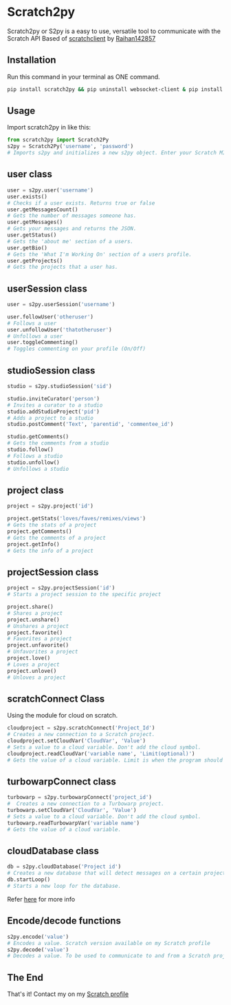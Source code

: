 # Scratch2py

Scratch2py or S2py is a easy to use, versatile tool to communicate with the Scratch API
Based of [scratchclient](https://github.com/CubeyTheCube/scratchclient) by [Raihan142857](https://scratch.mit.edu/users/Raihan142857/)

## Installation

Run this command in your terminal as ONE command.

```bash
pip install scratch2py && pip uninstall websocket-client & pip install websocket-client
```

## Usage

Import scratch2py in like this:

```python
from scratch2py import Scratch2Py
s2py = Scratch2Py('username', 'password')
# Imports s2py and initializes a new s2py object. Enter your Scratch MIT credentials to create a connection with the API.
```

## user class

```python
user = s2py.user('username')
user.exists()
# Checks if a user exists. Returns true or false
user.getMessagesCount()
# Gets the number of messages someone has.
user.getMessages()
# Gets your messages and returns the JSON.
user.getStatus()
# Gets the 'about me' section of a users.
user.getBio()
# Gets the 'What I'm Working On' section of a users profile.
user.getProjects()
# Gets the projects that a user has.
```

## userSession class

```python
user = s2py.userSession('username')

user.followUser('otheruser')
# Follows a user
user.unfollowUser('thatotheruser')
# Unfollows a user
user.toggleCommenting()
# Toggles commenting on your profile (On/Off)
```

## studioSession class

```python
studio = s2py.studioSession('sid')

studio.inviteCurator('person')
# Invites a curator to a studio
studio.addStudioProject('pid')
# Adds a project to a studio
studio.postComment('Text', 'parentid', 'commentee_id')

studio.getComments()
# Gets the comments from a studio
studio.follow()
# Follows a studio
studio.unfollow()
# Unfollows a studio
```

## project class

```python
project = s2py.project('id')

project.getStats('loves/faves/remixes/views')
# Gets the stats of a project
project.getComments()
# Gets the comments of a project
project.getInfo()
# Gets the info of a project
```

## projectSession class

```python
project = s2py.projectSession('id')
# Starts a project session to the specific project

project.share()
# Shares a project
project.unshare()
# Unshares a project
project.favorite()
# Favorites a project
project.unfavorite()
# Unfavorites a project
project.love()
# Loves a project
project.unlove()
# Unloves a project
```

## scratchConnect Class

Using the module for cloud on scratch.

```python
cloudproject = s2py.scratchConnect('Project_Id')
# Creates a new connection to a Scratch project.
cloudproject.setCloudVar('CloudVar', 'Value')
# Sets a value to a cloud variable. Don't add the cloud symbol.
cloudproject.readCloudVar('variable name', 'Limit(optional)')
# Gets the value of a cloud variable. Limit is when the program should stop looking for the value. Limit is 1000 by default.
```

## turbowarpConnect class

```python
turbowarp = s2py.turbowarpConnect('project_id')
#  Creates a new connection to a Turbowarp project.
turbowarp.setCloudVar('CloudVar', 'Value')
# Sets a value to a cloud variable. Don't add the cloud symbol.
turbowarp.readTurbowarpVar('variable name')
# Gets the value of a cloud variable. 
```

## cloudDatabase class

```python
db = s2py.cloudDatabase('Project id')
# Creates a new database that will detect messages on a certain project id
db.startLoop()
# Starts a new loop for the database. 
```
Refer [here](https://scratch.mit.edu/projects/574609423/) for more info


## Encode/decode functions

```python
s2py.encode('value')
# Encodes a value. Scratch version available on my Scratch profile
s2py.decode('value')
# Decodes a value. To be used to communicate to and from a Scratch project.
```

## The End

That's it!
Contact my on my [Scratch profile](https://scratch.mit.edu/users/TheCloudDev/#comments)
